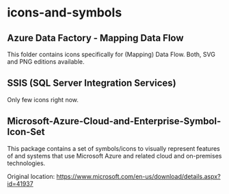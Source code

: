 # icons-and-symbols

## Azure Data Factory - Mapping Data Flow
This folder contains icons specifically for (Mapping) Data Flow. 
Both, SVG and PNG editions available.

## SSIS (SQL Server Integration Services)
Only few icons right now.

## Microsoft-Azure-Cloud-and-Enterprise-Symbol-Icon-Set
This package contains a set of symbols/icons to visually represent features of and systems that use Microsoft Azure and related cloud and on-premises technologies.

Original location: https://www.microsoft.com/en-us/download/details.aspx?id=41937
